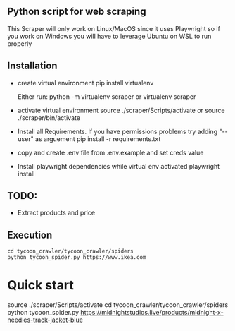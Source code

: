 ## Python script for web scraping
This Scraper will only work on Linux/MacOS since it uses Playwright so if you work on Windows you will have to leverage Ubuntu on WSL to run properly

## Installation

- create virtual environment
    pip install virtualenv

    Either run:
    python -m virtualenv scraper
    or
    virtualenv scraper

- activate virtual environment
    source ./scraper/Scripts/activate
    or
    source ./scraper/bin/activate

- Install all Requirements. If you have permissions problems try adding "--user" as arguement
pip install -r requirements.txt

- copy and create .env file from .env.example and set creds value

- Install playwright dependencies while virtual env activated
playwright install


## TODO:
- Extract products and price


## Execution
```
cd tycoon_crawler/tycoon_crawler/spiders
python tycoon_spider.py https://www.ikea.com
```

# Quick start
source ./scraper/Scripts/activate
cd tycoon_crawler/tycoon_crawler/spiders
python tycoon_spider.py https://midnightstudios.live/products/midnight-x-needles-track-jacket-blue

